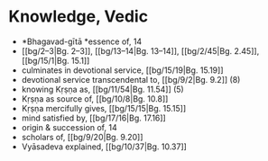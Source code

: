 # Knowledge, Vedic

* *Bhagavad-gītā *essence of, 14 
*  [[bg/2–3|Bg. 2–3]], [[bg/13–14|Bg. 13–14]], [[bg/2/45|Bg. 2.45]], [[bg/15/1|Bg. 15.1]]
* culminates in devotional service, [[bg/15/19|Bg. 15.19]]
* devotional service transcendental to, [[bg/9/2|Bg. 9.2]] (8)
* knowing Kṛṣṇa as, [[bg/11/54|Bg. 11.54]] (5)
* Kṛṣṇa as source of, [[bg/10/8|Bg. 10.8]]
* Kṛṣṇa mercifully gives, [[bg/15/15|Bg. 15.15]]
* mind satisfied by, [[bg/17/16|Bg. 17.16]]
* origin & succession of, 14 
* scholars of, [[bg/9/20|Bg. 9.20]]
* Vyāsadeva explained, [[bg/10/37|Bg. 10.37]]
